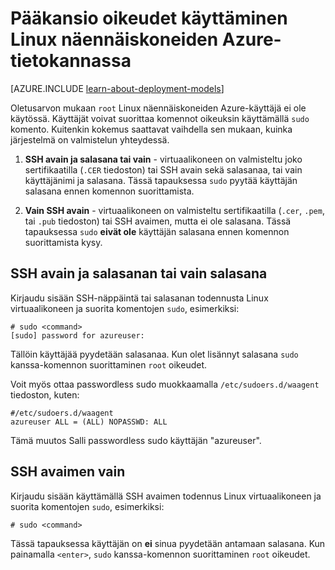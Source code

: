 <properties 
    pageTitle="Pääkansio oikeudet käyttää Linux näennäiskoneiden | Microsoft Azure" 
    description="Opettele käyttämään pääkansion oikeudet Linux virtual tietokoneeseen Azure-tietokannassa." 
    services="virtual-machines-linux" 
    documentationCenter="" 
    authors="szarkos" 
    manager="timlt" 
    editor=""
    tags="azure-service-management,azure-resource-manager" />

<tags 
    ms.service="virtual-machines-linux" 
    ms.workload="infrastructure-services" 
    ms.tgt_pltfrm="vm-linux" 
    ms.devlang="na" 
    ms.topic="article" 
    ms.date="10/17/2016" 
    ms.author="szark"/>


# <a name="using-root-privileges-on-linux-virtual-machines-in-azure"></a>Pääkansio oikeudet käyttäminen Linux näennäiskoneiden Azure-tietokannassa

[AZURE.INCLUDE [learn-about-deployment-models](../../includes/learn-about-deployment-models-both-include.md)]

Oletusarvon mukaan `root` Linux näennäiskoneiden Azure-käyttäjä ei ole käytössä. Käyttäjät voivat suorittaa komennot oikeuksin käyttämällä `sudo` komento. Kuitenkin kokemus saattavat vaihdella sen mukaan, kuinka järjestelmä on valmistelun yhteydessä.

1. **SSH avain ja salasana tai vain** - virtuaalikoneen on valmisteltu joko sertifikaatilla (`.CER` tiedoston) tai SSH avain sekä salasanaa, tai vain käyttäjänimi ja salasana. Tässä tapauksessa `sudo` pyytää käyttäjän salasana ennen komennon suorittamista.

2. **Vain SSH avain** - virtuaalikoneen on valmisteltu sertifikaatilla (`.cer`, `.pem`, tai `.pub` tiedoston) tai SSH avaimen, mutta ei ole salasana.  Tässä tapauksessa `sudo` **eivät ole** käyttäjän salasana ennen komennon suorittamista kysy.


## <a name="ssh-key-and-password-or-password-only"></a>SSH avain ja salasanan tai vain salasana

Kirjaudu sisään SSH-näppäintä tai salasanan todennusta Linux virtuaalikoneen ja suorita komentojen `sudo`, esimerkiksi:

    # sudo <command>
    [sudo] password for azureuser:

Tällöin käyttäjää pyydetään salasanaa. Kun olet lisännyt salasana `sudo` kanssa-komennon suorittaminen `root` oikeudet.

Voit myös ottaa passwordless sudo muokkaamalla `/etc/sudoers.d/waagent` tiedoston, kuten:

    #/etc/sudoers.d/waagent
    azureuser ALL = (ALL) NOPASSWD: ALL

Tämä muutos Salli passwordless sudo käyttäjän "azureuser".

## <a name="ssh-key-only"></a>SSH avaimen vain

Kirjaudu sisään käyttämällä SSH avaimen todennus Linux virtuaalikoneen ja suorita komentojen `sudo`, esimerkiksi:

    # sudo <command>

Tässä tapauksessa käyttäjän on **ei** sinua pyydetään antamaan salasana. Kun painamalla `<enter>`, `sudo` kanssa-komennon suorittaminen `root` oikeudet.

 
